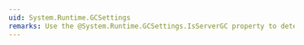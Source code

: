 ```yaml
---
uid: System.Runtime.GCSettings
remarks: Use the @System.Runtime.GCSettings.IsServerGC property to determine whether server garbage collection is enabled for the current process.
---
```

